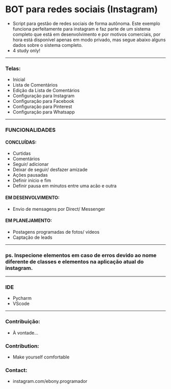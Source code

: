 # BOT para redes sociais (Instagram)
* Script para gestão de redes sociais de forma autônoma. Este exemplo funciona perfeitamente para instagram e faz parte de um sistema completo que está em desenvolvimento e por motivos comerciais, por hora está disponível apenas em modo privado, mas segue abaixo alguns dados sobre o sistema completo.  
* 4 study only!
---
### Telas:
* Inicial
* Lista de Comentários 
* Edição da Lista de Comentários
* Configuração para Instagram
* Configuração para Facebook
* Configuração para Pinterest
* Configuração para Whatsapp
---
### FUNCIONALIDADES
#### CONCLUÍDAS:
* Curtidas
* Comentários
* Seguir/ adicionar
* Deixar de seguir/ desfazer amizade
* Ações pausadas
* Definir início e fim
* Definir pausa em minutos entre uma acão e outra
#### EM DESENVOLVIMENTO:
* Envio de mensagens por Direct/ Messenger
#### EM PLANEJAMENTO:
* Postagens programadas de fotos/ vídeos
* Captação de leads
---

### ps. Inspecione elementos em caso de erros devido ao nome diferente de classes e elementos na aplicação atual do instagram.
---
### IDE
* Pycharm
* VScode
---
### Contribuição:
* À vontade... 
### Contribution:
* Make yourself comfortable
### Contact:
* instagram.com/ebony.programador
